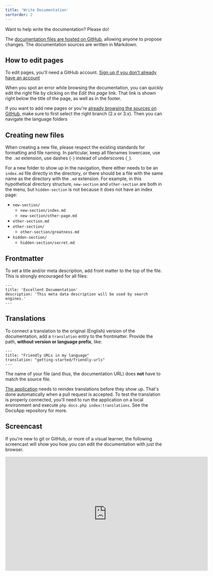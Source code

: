 ```yaml
---
title: 'Write Documentation'
sortorder: 2
---
```


Want to help write the documentation? Please do!

The [documentation files are hosted on GitHub](https://github.com/modxorg/Docs), allowing anyone to propose changes. The documentation sources are written in Markdown.

## How to edit pages

To edit pages, you'll need a GitHub account. [Sign up if you don't already have an account](https://github.com/)

When you spot an error while browsing the documentation, you can quickly edit the right file by clicking on the _Edit this page_ link. That link is shown right below the title of the page, as well as in the footer. 

If you want to add new pages or you're [already browsing the sources on GitHub](https://github.com/modxorg/Docs), make sure to first select the right branch (2.x or 3.x). Then you can navigate the language folders  

## Creating new files

When creating a new file, please respect the existing standards for formatting and file naming. In particular, keep all filenames lowercase, use the `.md` extension, use dashes (`-`) instead of underscores (`_`).

For a new folder to show up in the navigation, there either needs to be an `index.md` file directly in the directory, or there should be a file with the same name as the directory with the `.md` extension. For example, in this hypothetical directory structure, `new-section` and `other-section` are both in the menu, but `hidden-section` is not because it does not have an index page:

- `new-section/`
    - `new-section/index.md`
    - `new-section/other-page.md`
- `other-section.md`
- `other-section/`
    - `other-section/greatness.md`
- `hidden-section/`
    - `hidden-section/secret.md`

## Frontmatter

To set a title and/or meta description, add front matter to the top of the file. This is strongly encouraged for all files:

```
---
title: 'Excellent Documentation'
description: 'This meta data description will be used by search engines.'
---
```

## Translations

To connect a translation to the original (English) version of the documentation, add a `translation` entry to the frontmatter. Provide the path, **without version or language prefix**, like:

```
---
title: "Friendly URLs in my language"
translation: "getting-started/friendly-urls"
---
```

The name of your file (and thus, the documentation URL) does **not** have to match the source file.

[The application](https://github.com/modxorg/DocsApp) needs to reindex translations before they show up. That's done automatically when a pull request is accepted. To test the translation is properly connected, you'll need to run the application on a local environment and execute `php docs.php index:translations`. See the DocsApp repository for more.

## Screencast

If you're new to git or GitHub, or more of a visual learner, the following screencast will show you how you can edit the documentation with just the browser.

<iframe sandbox="allow-same-origin allow-forms allow-popups allow-scripts" src="https://player.vimeo.com/video/330122657?byline=0" width="640" height="360" frameborder="0" allow="autoplay; fullscreen" allowfullscreen></iframe>
